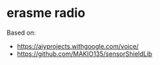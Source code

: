 # erasme radio

Based on:
- https://aiyprojects.withgoogle.com/voice/
- https://github.com/MAKIO135/sensorShieldLib

